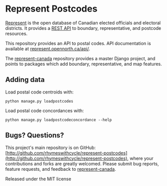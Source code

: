 # Represent Postcodes

[Represent](https://represent.opennorth.ca/) is the open database of Canadian elected officials and electoral districts. It provides a [REST API](https://represent.opennorth.ca/api/) to boundary, representative, and postcode resources.

This repository provides an API to postal codes. API documentation is available at [represent.opennorth.ca/api/](https://represent.opennorth.ca/api/#postcode).

The [represent-canada](http://github.com/opennorth/represent-canada) repository provides a master Django project, and points to packages which add boundary, representative, and map features.

## Adding data

Load postal code centroids with:

    python manage.py loadpostcodes

Load postal code concordances with:

    python manage.py loadpostcodeconcordance --help

## Bugs? Questions?

This project's main repository is on GitHub: [http://github.com/rhymeswithcycle/represent-postcodes](http://github.com/rhymeswithcycle/represent-postcodes), where your contributions and forks are greatly welcomed. Please submit bug reports, feature requests, and feedback to [represent-canada](http://github.com/opennorth/represent-canada).

Released under the MIT license
